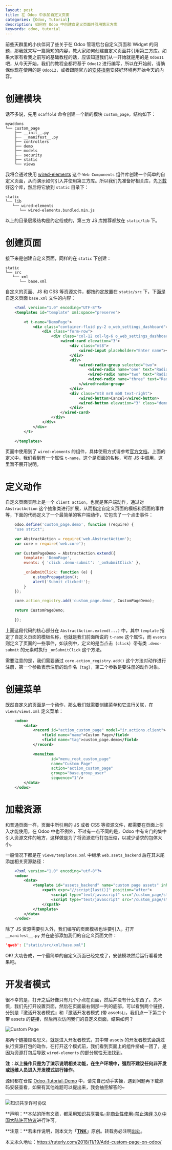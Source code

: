 ```yaml
---
layout: post
title: 在 Odoo 中添加自定义页面
categories: [Odoo, Tutorial]
description: 如何在 Odoo 中创建自定义页面并引用第三方库
keywords: odoo, tutorial
---
```


前些天群里的小伙伴问了些关于在 Odoo 管理后台自定义页面和 Widget 的问题，那我就来写一篇简短的内容，教大家如何创建自定义页面并引用第三方库。如果大家有看我之前写的基础教程的话，应该知道我们从一开始就是用的是 `Odoo11` 吧，从今天开始，我们的教程全都将基于 `Odoo12` 进行编写，所以在开始前，请确保你现在使用的是 `Odoo12`，或者跟随官方的[安装指南](https://www.odoo.com/documentation/12.0/setup/install.html)安装好环境再开始今天的内容。

# 创建模块

话不多说，先用 `scaffold` 命令创建一个新的模块 `custom_page`，结构如下：

```
myaddons
└── custom_page
	├── __init__.py
	├── __manifest__.py
	├── controllers
	├── demo
	├── models
	├── security
	├── static
	└── views
```

我将会通过使用 [wired-elements](https://wiredjs.com/) 这个 `Web Components` 组件库创建一个简单的自定义页面，从而演示如何引入并使用第三方库。所以我们先准备好相关库，先[下载](https://unpkg.com/wired-elements@latest/dist/wired-elements.bundled.min.js)好这个库，然后将它放到 `static` 目录下：

```
static
└── lib
   └── wired-elements
      └── wired-elements.bundled.min.js
```

以上的目录层级结构是约定俗成的，第三方 JS 库推荐都放在 `static/lib` 下。

# 创建页面

接下来是创建自定义页面，同样的在 `static` 下创建：

```
static
└── src
   └── xml
      └── base.xml
```

自定义的页面、JS 和 CSS 等资源文件，都按约定放置在 `static/src` 下，下面是自定义页面 `base.xml` 文件的内容：

```xml
    <?xml version="1.0" encoding="UTF-8"?>
    <templates id="template" xml:space="preserve">
    
        <t t-name="DemoPage">
            <div class="container-fluid py-2 o_web_settings_dashboard">
                <div class="form-row">
                    <div class="col-12 col-lg-6 o_web_settings_dashboard_col">
                        <wired-card elevation="3">
                            <div class="mt8">
                                <wired-input placeholder="Enter name"></wired-input>
                            </div>
                            <div>
                                <wired-radio-group selected="two">
                                    <wired-radio name="one" text="Radio One"></wired-radio>
                                    <wired-radio name="two" text="Radio Two"></wired-radio>
                                    <wired-radio name="three" text="Radio Three"></wired-radio>
                                </wired-radio-group>
                            </div>
                            <div class="mt8 mr8 mb8 text-right">
                                <wired-button>Cancel</wired-button>
                                <wired-button elevation="3" class="demo-submit">Submit</wired-button>
                            </div>
                        </wired-card>
                    </div>
                </div>
            </div>
        </t>
    
    </templates>
```

页面中使用到了 `wired-elements` 的组件，具体使用方式请参考[官方文档](https://github.com/wiredjs/wired-elements/tree/master/packages)。上面的定义中，我们看到有一个属性 `t-name`，这个是页面的名称，可在 JS 中调用，这里暂不展开说明。

# 定义动作

自定义页面实际上是一个 `client action`，也就是客户端动作，通过对 `AbstractAction` 这个抽象类进行扩展，从而指定自定义页面的模板和页面的事件等，下面的代码定义了一个最简单的客户端动作，它包含了一个点击事件：

```javascript
    odoo.define('custom_page.demo', function (require) {
    "use strict";
    
    var AbstractAction = require('web.AbstractAction');
    var core = require('web.core');
    
    var CustomPageDemo = AbstractAction.extend({
        template: 'DemoPage',
        events: { 'click .demo-submit': '_onSubmitClick' },
    
        _onSubmitClick: function (e) {
            e.stopPropagation();
            alert('Submit clicked!');
        }
    });
    
    core.action_registry.add('custom_page.demo', CustomPageDemo);
    
    return CustomPageDemo;
    
    });
```

上面这段代码的核心部分在 `AbstractAction.extend(...)` 中，其中 `template` 指定了自定义页面的模板名称，也就是我们前面所说的 `t-name` 这个属性，而 `events` 则定义了页面的一些事件，如该例中，定义的是当点击（`click`）带有类 `.demo-submit` 的元素时执行 `_onSubmitClick` 这个方法。

需要注意的是，我们需要通过 `core.action_registry.add()` 这个方法对动作进行注册，第一个参数表示注册的动作名（`tag`），第二个参数是要注册的动作对象。

# 创建菜单

既然自定义的页面是一个动作，那么我们就需要创建菜单和它进行关联，在 `views/views.xml` 定义菜单：

```xml
    <odoo>
        <data>
            <record id="action_custom_page" model="ir.actions.client">
                <field name="name">Custom Page</field>
                <field name="tag">custom_page.demo</field>
            </record>
    
            <menuitem
                    id="menu_root_custom_page"
                    name="Custom Page"
                    action="action_custom_page"
                    groups="base.group_user"
                    sequence="1"/>
        </data>
    </odoo>
```

# 加载资源

和普通页面一样，页面中所引用的 JS 或者 CSS 等资源文件，都需要在页面上引入才能使用，在 Odoo 中也不例外，不过有一点不同的是，Odoo 中有专门的集中引入资源文件的地方，这样做是为了将资源进行打包压缩，以减少请求的包体大小。

一般情况下都是在 `views/templates.xml` 中继承 `web.ssets_backend` 后在其末尾添加相关资源路径：

```xml
    <?xml version="1.0" encoding="utf-8"?>
    <odoo>
        <data>
            <template id="assets_backend" name="custom page assets" inherit_id="web.assets_backend">
                <xpath expr="//script[last()]" position="after">
                    <script type="text/javascript" src="/custom_page/static/lib/wired-elements/wired-elements.bundled.min.js"></script>
                    <script type="text/javascript" src="/custom_page/static/src/js/demo.js"></script>
                </xpath>
            </template>
        </data>
    </odoo>
```

除了 JS 资源需要引入外，我们编写的页面模板也许要引入，打开 `__manifest__.py` 并在底部添加我们的自定义页面文件：

```json
'qweb': ["static/src/xml/base.xml"]
```

OK! 大功告成，一个最简单的自定义页面已经完成了，安装模块然后运行看看效果吧。

# 开发者模式

很不幸的是，打开之后好像只有几个小点在页面，然后并没有什么东西了。先不慌，我们先打开设置页面，然后在页面最右侧那一列的底部，可以看到两个链接，分别是『激活开发者模式』和『激活开发者模式 (带 assets)』，我们点一下第二个带 assets 的链接，然后再次访问我们的自定义页面，结果如何？

![Custom Page](/images/Odoo/Untitled-c2d08ea0-ca4f-4f99-8796-a9ce9c53445d.png)

那两个链接顾名思义，就是进入开发者模式，其中带 assets 的开发者模式会跳过执行资源打包的动作，在打开这个模式前，我们看到页面上的组件挤成一团了，是因为资源打包后导致 `wired-elements` 的部分属性无法找到。

**注：以上操作只是为了演示说明相关功能，在生产环境中，强烈不建议任何非开发或运维人员进入开发模式进行操作。**

源码都在仓库 [Odoo-Tutorial-Demo](https://github.com/ruter/Odoo-Tutorial-Demo/tree/master/custom_page) 中，请先自己动手实操，遇到问题再下载源码安装查看，如果有其他难题可以提出来，我会抽空解答的~

---

![知识共享许可协议](https://i.creativecommons.org/l/by-nc-nd/3.0/cn/88x31.png)

**声明：**本站的所有文章，都采用[知识共享署名-非商业性使用-禁止演绎 3.0 中国大陆许可协议](http://creativecommons.org/licenses/by-nc-nd/3.0/cn/)进行许可。

**注意：**若未作说明，则本文为「[**TNK**](https://ruterly.com/)」原创。转载务必注明[出处](https://ruterly.com/2018/11/19/Add-custom-page-on-odoo/)。

本文永久地址：https://ruterly.com/2018/11/19/Add-custom-page-on-odoo/

